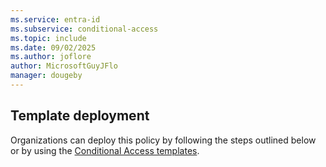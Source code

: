 ```yaml
---
ms.service: entra-id
ms.subservice: conditional-access
ms.topic: include
ms.date: 09/02/2025
ms.author: joflore
author: MicrosoftGuyJFlo
manager: dougeby
---
```

## Template deployment

Organizations can deploy this policy by following the steps outlined below or by using the [Conditional Access templates](~/identity/conditional-access/concept-conditional-access-policy-common.md).